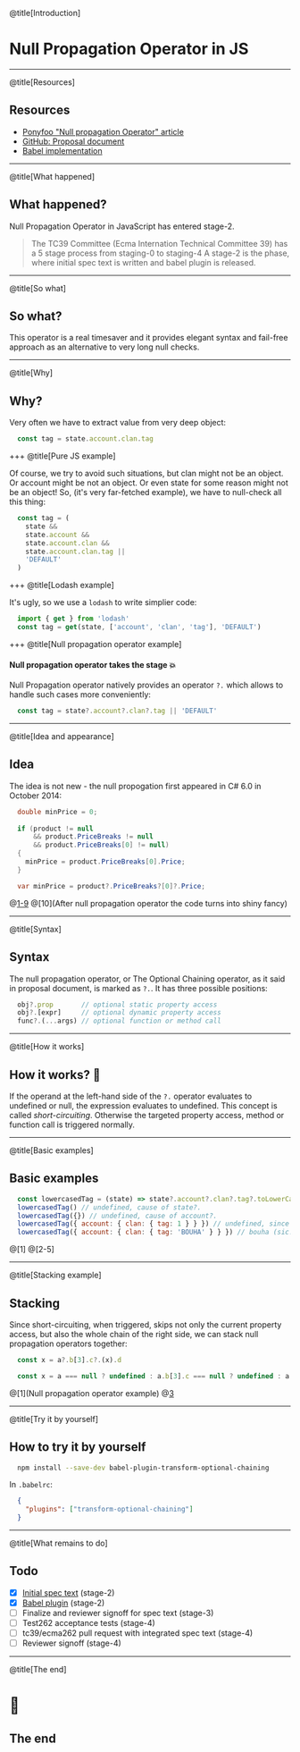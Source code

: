 @title[Introduction]
# Null Propagation Operator in JS

---
@title[Resources]

## Resources

* [Ponyfoo "Null propagation Operator" article](https://ponyfoo.com/articles/null-propagation-operator)
* [GitHub: Proposal document](https://github.com/claudepache/es-optional-chaining)
* [Babel implementation](https://github.com/babel/babylon/issues/328)

---
@title[What happened]

## What happened?

Null Propagation Operator in JavaScript has entered stage-2. 

> The TC39 Committee (Ecma Internation Technical Committee 39) has a 5 stage process from staging-0 to staging-4
> A stage-2 is the phase, where initial spec text is written and babel plugin is released.

---
@title[So what]

## So what?

This operator is a real timesaver and it provides elegant syntax and fail-free approach as an alternative to very long null checks.

---
@title[Why]

## Why?

Very often we have to extract value from very deep object:

```javascript
  const tag = state.account.clan.tag
```

+++
@title[Pure JS example]

Of course, we try to avoid such situations, but clan might not be an object. Or account might be not an object. Or even state for some reason might not be an object! So, (it's very far-fetched example), we have to null-check all this thing:

```javascript
  const tag = (
    state &&
    state.account &&
    state.account.clan &&
    state.account.clan.tag ||
    'DEFAULT'
  )
```

+++
@title[Lodash example]

It's ugly, so we use a `lodash` to write simplier code:

```javascript
  import { get } from 'lodash'
  const tag = get(state, ['account', 'clan', 'tag'], 'DEFAULT')
```

+++
@title[Null propagation operator example]

#### Null propagation operator takes the stage 💥

Null Propagation operator natively provides an operator `?.` which allows to handle such cases more conveniently:

```javascript
  const tag = state?.account?.clan?.tag || 'DEFAULT'
```

---
@title[Idea and appearance]

## Idea

The idea is not new - the null propogation first appeared in C# 6.0 in October 2014:

```c#
  double minPrice = 0;
 
  if (product != null
      && product.PriceBreaks != null
      && product.PriceBreaks[0] != null)
  {
    minPrice = product.PriceBreaks[0].Price;
  }

  var minPrice = product?.PriceBreaks?[0]?.Price;
```

@[1-9](Before)
@[10](After null propagation operator the code turns into shiny fancy)

---
@title[Syntax]

## Syntax

The null propagation operator, or The Optional Chaining operator, as it said in proposal document, is marked as `?.`. It has three possible positions:

```javascript
  obj?.prop       // optional static property access
  obj?.[expr]     // optional dynamic property access
  func?.(...args) // optional function or method call
```

---
@title[How it works]

## How it works? 🤔

If the operand at the left-hand side of the `?.` operator evaluates to undefined or null, the expression evaluates to undefined. This concept is called _short-circuiting_. Otherwise the targeted property access, method or function call is triggered normally.

---
@title[Basic examples]

## Basic examples

```javascript
  const lowercasedTag = (state) => state?.account?.clan?.tag?.toLowerCase?.()
  lowercasedTag() // undefined, cause of state?.
  lowercasedTag({}) // undefined, cause of account?.
  lowercasedTag({ account: { clan: { tag: 1 } } }) // undefined, since number doesn't have toLowerCase
  lowercasedTag({ account: { clan: { tag: 'BOUHA' } } }) // bouha (sic!)
```

@[1]
@[2-5]

---
@title[Stacking example]

## Stacking

Since short-circuiting, when triggered, skips not only the current property access, but also the whole chain of the right side, we can stack null propagation operators together:

```javascript
  const x = a?.b[3].c?.(x).d

  const x = a === null ? undefined : a.b[3].c === null ? undefined : a.b[3].c(x).d
```

@[1](Null propagation operator example)
@[3](Desugaring)

---
@title[Try it by yourself]

## How to try it by yourself

```bash
  npm install --save-dev babel-plugin-transform-optional-chaining
```

In `.babelrc`:
```json
  {
    "plugins": ["transform-optional-chaining"]
  }
```

---
@title[What remains to do]

## Todo

* [x] [Initial spec text](https://tc39.github.io/proposal-optional-chaining/) (stage-2)
* [x] [Babel plugin](https://github.com/babel/babel/pull/5813) (stage-2)
* [ ] Finalize and reviewer signoff for spec text (stage-3)
* [ ] Test262 acceptance tests (stage-4)
* [ ] tc39/ecma262 pull request with integrated spec text (stage-4)
* [ ] Reviewer signoff (stage-4)

---
@title[The end]

# 🦄
## The end